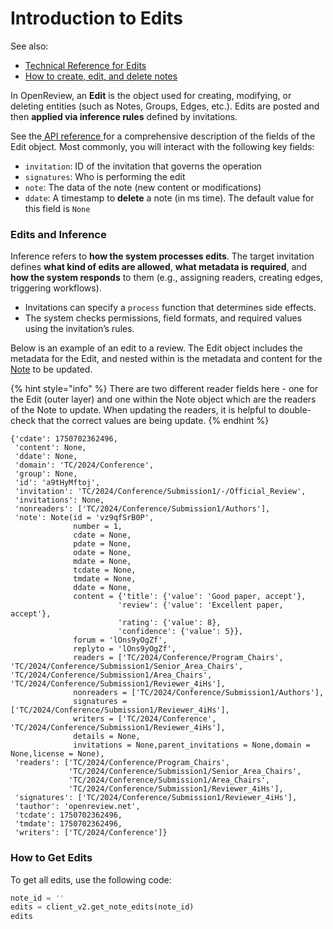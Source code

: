# Introduction to Edits

See also:

* [Technical Reference for Edits](../../reference/api-v2/entities/edit/)
* [How to create, edit, and delete notes](../../how-to-guides/workflow/how-to-create-change-and-delete-notes.md)

In OpenReview, an **Edit** is the object used for creating, modifying, or deleting entities (such as Notes, Groups, Edges, etc.). Edits are posted and then **applied via inference rules** defined by invitations.

See the[ API reference ](../../reference/api-v2/entities/edit/)for a comprehensive description of the fields of the Edit object. Most commonly, you will interact with the following key fields:

* `invitation`: ID of the invitation that governs the operation
* `signatures`: Who is performing the edit
* `note`: The data of the note (new content or modifications)
* `ddate`: A timestamp to **delete** a note (in ms time). The default value for this field is `None`

### Edits and Inference

Inference refers to **how the system processes edits**. The target invitation defines **what kind of edits are allowed**, **what metadata is required**, and **how the system responds** to them (e.g., assigning readers, creating edges, triggering workflows).&#x20;

* Invitations can specify a `process` function that determines side effects.
* The system checks permissions, field formats, and required values using the invitation’s rules.

Below is an example of an edit to a review. The Edit object includes the metadata for the Edit, and nested within is the metadata and content for the [Note](introduction-to-notes.md) to be updated.&#x20;

{% hint style="info" %}
There are two different reader fields here - one for the Edit (outer layer) and one within the Note object which are the readers of the Note to update. When updating the readers, it is helpful to double-check that the correct values are being update.
{% endhint %}

```
{'cdate': 1750702362496,
 'content': None,
 'ddate': None,
 'domain': 'TC/2024/Conference',
 'group': None,
 'id': 'a9tHyMftoj',
 'invitation': 'TC/2024/Conference/Submission1/-/Official_Review',
 'invitations': None,
 'nonreaders': ['TC/2024/Conference/Submission1/Authors'],
 'note': Note(id = 'vz9qfSrB0P',
              number = 1,
              cdate = None,
              pdate = None,
              odate = None,
              mdate = None,
              tcdate = None,
              tmdate = None,
              ddate = None,
              content = {'title': {'value': 'Good paper, accept'}, 
                        'review': {'value': 'Excellent paper, accept'}, 
                        'rating': {'value': 8}, 
                        'confidence': {'value': 5}},
              forum = 'lOns9yOgZf',
              replyto = 'lOns9yOgZf',
              readers = ['TC/2024/Conference/Program_Chairs', 'TC/2024/Conference/Submission1/Senior_Area_Chairs', 'TC/2024/Conference/Submission1/Area_Chairs', 'TC/2024/Conference/Submission1/Reviewer_4iHs'],
              nonreaders = ['TC/2024/Conference/Submission1/Authors'],
              signatures = ['TC/2024/Conference/Submission1/Reviewer_4iHs'],
              writers = ['TC/2024/Conference', 'TC/2024/Conference/Submission1/Reviewer_4iHs'],
              details = None,
              invitations = None,parent_invitations = None,domain = None,license = None),
 'readers': ['TC/2024/Conference/Program_Chairs',
             'TC/2024/Conference/Submission1/Senior_Area_Chairs',
             'TC/2024/Conference/Submission1/Area_Chairs',
             'TC/2024/Conference/Submission1/Reviewer_4iHs'],
 'signatures': ['TC/2024/Conference/Submission1/Reviewer_4iHs'],
 'tauthor': 'openreview.net',
 'tcdate': 1750702362496,
 'tmdate': 1750702362496,
 'writers': ['TC/2024/Conference']}
```

### How to Get Edits

To get all edits, use the following code:&#x20;

```python
note_id = ''
edits = client_v2.get_note_edits(note_id)
edits
```

